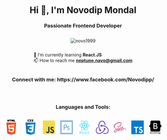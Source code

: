 <h1 align="center">Hi 👋, I'm Novodip Mondal</h1>
<h3 align="center">Passionate Frontend Developer</h3>
<div style="display: flex; flex-direction: column; align-items: center">
  <p align="left">
    <img
      src="https://komarev.com/ghpvc/?username=novo1999&label=Profile%20views&color=f60404&style=flat"
      alt="novo1999"
    />
  </p>

  🌱 I’m currently learning **React.JS**  <br />
  📫 How to reach me **neptune.navo@gmail.com**

  <h3 align="left">Connect with me: https://www.facebook.com/Novodipp/</h3>
  <p align="left"></p>

  <h3 align="left">Languages and Tools:</h3>
  <p
    style="
      display: flex;
      gap: 1rem;
      align-items: center;
      justify-content: center;
    "
    align="left"
  >
    <a href="https://www.w3.org/html/" target="_blank" rel="noreferrer">
      <img
        src="https://raw.githubusercontent.com/devicons/devicon/master/icons/html5/html5-original-wordmark.svg"
        alt="html5"
        width="50"
        height="50"
      />
    </a>
    <a href="https://www.w3schools.com/css/" target="_blank" rel="noreferrer">
      <img
        src="https://raw.githubusercontent.com/devicons/devicon/master/icons/css3/css3-original-wordmark.svg"
        alt="css3"
        width="50"
        height="50"
      />
    </a>
    <a
      href="https://developer.mozilla.org/en-US/docs/Web/JavaScript"
      target="_blank"
      rel="noreferrer"
    >
      <img
        src="https://raw.githubusercontent.com/devicons/devicon/master/icons/javascript/javascript-original.svg"
        alt="javascript"
        width="45"
        height="45"
      />
    </a>
    <a href="https://www.photoshop.com/en" target="_blank" rel="noreferrer">
      <img
        src="https://raw.githubusercontent.com/devicons/devicon/master/icons/photoshop/photoshop-line.svg"
        alt="photoshop"
        width="45"
        height="45"
      />
    </a>
    <a href="https://reactjs.org/" target="_blank" rel="noreferrer">
      <img
        src="https://raw.githubusercontent.com/devicons/devicon/master/icons/react/react-original-wordmark.svg"
        alt="react"
        width="45"
        height="45"
      />
    </a>
    <a href="https://redux.js.org" target="_blank" rel="noreferrer">
      <img
        src="https://raw.githubusercontent.com/devicons/devicon/master/icons/redux/redux-original.svg"
        alt="redux"
        width="45"
        height="45"
      />
    </a>
    <a href="https://sass-lang.com" target="_blank" rel="noreferrer">
      <img
        src="https://raw.githubusercontent.com/devicons/devicon/master/icons/sass/sass-original.svg"
        alt="sass"
        width="45"
        height="45"
      />
    </a>
    <a href="https://www.typescriptlang.org/" target="_blank" rel="noreferrer">
      <img
        src="https://raw.githubusercontent.com/devicons/devicon/master/icons/typescript/typescript-original.svg"
        alt="typescript"
        width="45"
        height="45"
      />
    </a>
    <a href="https://getbootstrap.com" target="_blank" rel="noreferrer">
      <img
        src="https://raw.githubusercontent.com/devicons/devicon/master/icons/bootstrap/bootstrap-plain-wordmark.svg"
        alt="bootstrap"
        width="45"
        height="45"
      />
    </a>
  </p>
</div>
